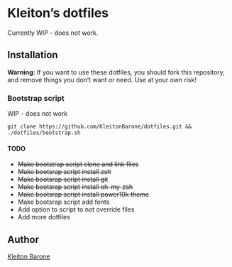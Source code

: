 # Kleiton’s dotfiles

Currently WIP - does not work.

## Installation

**Warning:** If you want to use these dotfiles, you should fork this repository, and remove things you don’t want or need. Use at your own risk!

### Bootstrap script

WIP - does not work

```
git clone https://github.com/KleitonBarone/dotfiles.git && ./dotfiles/bootstrap.sh
```

#### TODO

- ~~Make bootstrap script clone and link files~~
- ~~Make bootsrap script install zsh~~
- ~~Make bootsrap script install git~~
- ~~Make bootsrap script install oh-my-zsh~~
- ~~Make bootsrap script install power10k theme~~
- Make bootsrap script add fonts
- Add option to script to not override files
- Add more dotfiles

## Author

[Kleiton Barone](https://github.com/KleitonBarone)
